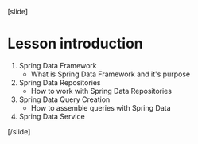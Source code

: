 [slide]

# Lesson introduction

1. Spring Data Framework
    - What is Spring Data Framework and it's purpose
2. Spring Data Repositories
    - How to work with Spring Data Repositories
3. Spring Data Query Creation
    - How to assemble queries with Spring Data
4. Spring Data Service

[/slide]
